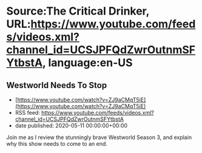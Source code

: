 # Source:The Critical Drinker, URL:https://www.youtube.com/feeds/videos.xml?channel_id=UCSJPFQdZwrOutnmSFYtbstA, language:en-US

## Westworld Needs To Stop
 - [https://www.youtube.com/watch?v=ZJ9aCMqT5iE](https://www.youtube.com/watch?v=ZJ9aCMqT5iE)
 - RSS feed: https://www.youtube.com/feeds/videos.xml?channel_id=UCSJPFQdZwrOutnmSFYtbstA
 - date published: 2020-05-11 00:00:00+00:00

Join me as I review the stunningly brave Westworld Season 3, and explain why this show needs to come to an end.

